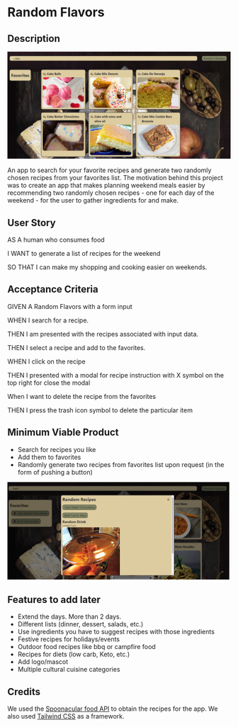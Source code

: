 # Random Flavors

## Description

![An image of the a search being performed on the Random Flavors app. The word 'cake' appears in the search bar and several pictures of different cakes are on the screen.](./docs/assets/randomrecipes_preview.png)

An app to search for your favorite recipes and generate two randomly chosen recipes from your favorites list. The motivation behind this project was to create an app that makes planning weekend meals easier by recommending two randomly chosen recipes - one for each day of the weekend - for the user to gather ingredients for and make.

## User Story
AS A human who consumes food 

I WANT to generate a list of recipes for the weekend

SO THAT I can make my shopping and cooking easier on weekends.

## Acceptance Criteria

GIVEN A Random Flavors with a form input

WHEN I search for a recipe.

THEN I am presented with the recipes associated with input data.

THEN I select a recipe and add to the favorites.

WHEN I click on the recipe 

THEN I presented with a modal for recipe instruction with X   symbol on the top right  for close the modal

When I want to delete the recipe from the favorites

THEN I press the trash icon symbol to delete the particular item

## Minimum Viable Product
- Search for recipes you like
- Add them to favorites 
- Randomly generate two recipes from favorites list upon request (in the form of pushing a button)

![An image of the results of pushing the 'Random Flavors' button. Two recipes - cake batter chocolates and beef carrot stew - are displayed in a popup modal titled Random Recipes. Below the two recipes, a random drink - London town - is also displayed.](./docs/assets/randomrecipes_preview2.png)

## Features to add later
- Extend the days. More than 2 days.
- Different lists (dinner, dessert, salads, etc.)
- Use ingredients you have to suggest recipes with those ingredients
- Festive recipes for holidays/events
- Outdoor food recipes like bbq or campfire food 
- Recipes for diets (low carb, Keto, etc.)
- Add logo/mascot
- Multiple cultural cuisine categories

## Credits
We used the [Spoonacular food API](https://spoonacular.com/food-api) to obtain the recipes for the app. We also used [Tailwind CSS](https://tailwindcss.com/) as a framework.
